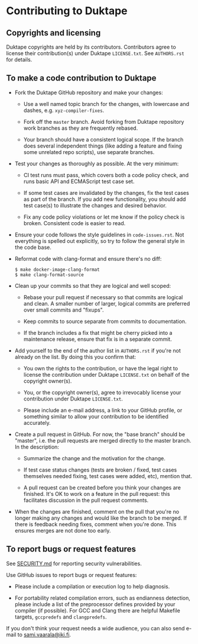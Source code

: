 Contributing to Duktape
=======================

Copyrights and licensing
------------------------

Duktape copyrights are held by its contributors.  Contributors agree to
license their contribution(s) under Duktape `LICENSE.txt`.  See `AUTHORS.rst`
for details.

To make a code contribution to Duktape
--------------------------------------

* Fork the Duktape GitHub repository and make your changes:

  - Use a well named topic branch for the changes, with lowercase and dashes,
    e.g. `xyz-compiler-fixes`.

  - Fork off the `master` branch.  Avoid forking from Duktape repository work
    branches as they are frequently rebased.

  - Your branch should have a consistent logical scope.  If the branch does
    several independent things (like adding a feature and fixing some unrelated
    repo scripts), use separate branches.

* Test your changes as thoroughly as possible.  At the very minimum:

  - CI test runs must pass, which covers both a code policy check, and
    runs basic API and ECMAScript test case set.

  - If some test cases are invalidated by the changes, fix the test cases as
    part of the branch.  If you add new functionality, you should add test
    case(s) to illustrate the changes and desired behavior.

  - Fix any code policy violations or let me know if the policy check is
    broken.  Consistent code is easier to read.

* Ensure your code follows the style guidelines in `code-issues.rst`.
  Not everything is spelled out explicitly, so try to follow the general
  style in the code base.

* Reformat code with clang-format and ensure there's no diff:

  ```
  $ make docker-image-clang-format
  $ make clang-format-source
  ```

* Clean up your commits so that they are logical and well scoped:

  - Rebase your pull request if necessary so that commits are logical and
    clean.  A smaller number of larger, logical commits are preferred over
    small commits and "fixups".

  - Keep commits to source separate from commits to documentation.

  - If the branch includes a fix that might be cherry picked into a
    maintenance release, ensure that fix is in a separate commit.

* Add yourself to the end of the author list in `AUTHORS.rst` if you're
  not already on the list.  By doing this you confirm that:

  - You own the rights to the contribution, or have the legal right to
    license the contribution under Duktape `LICENSE.txt` on behalf of
    the copyright owner(s).

  - You, or the copyright owner(s), agree to irrevocably license your
    contribution under Duktape `LICENSE.txt`.

  - Please include an e-mail address, a link to your GitHub profile, or
    something similar to allow your contribution to be identified accurately.

* Create a pull request in GitHub.  For now, the "base branch" should be
  "master", i.e. the pull requests are merged directly to the master branch.
  In the description:

  - Summarize the change and the motivation for the change.

  - If test case status changes (tests are broken / fixed, test cases
    themselves needed fixing, test cases were added, etc), mention that.

  - A pull request can be created before you think your changes are finished.
    It's OK to work on a feature in the pull request: this facilitates
    discussion in the pull request comments.

* When the changes are finished, comment on the pull that you're no longer
  making any changes and would like the branch to be merged.  If there is
  feedback needing fixes, comment when you're done.  This ensures merges
  are not done too early.

To report bugs or request features
----------------------------------

See [SECURITY.md](https://github.com/svaarala/duktape/blob/master/SECURITY.md) for reporting security vulnerabilities.

Use GitHub issues to report bugs or request features:

* Please include a compilation or execution log to help diagnosis.

* For portability related compilation errors, such as endianness detection,
  please include a list of the preprocessor defines provided by your compiler
  (if possible).  For GCC and Clang there are helpful Makefile targets,
  `gccpredefs` and `clangpredefs`.

If you don't think your request needs a wide audience, you can also
send e-mail to <sami.vaarala@iki.fi>.
